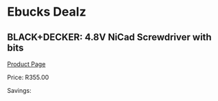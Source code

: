 
# Ebucks Dealz
## BLACK+DECKER: 4.8V NiCad Screwdriver with bits
[Product Page](https://www.ebucks.com/web/shop/productSelected.do?prodId=678726739&catId=336131644)

Price: R355.00

Savings: 


	